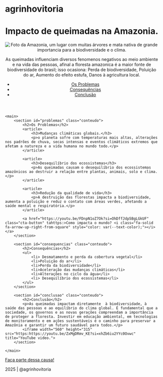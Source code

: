 # agrinhovitoria
<!DOCTYPE html>
<html lang="pt-br">
<head>
    <meta charset="UTF-8">
    <meta name="viewport" content="width=device-width, initial-scale=1.0">
    <title>Impacto do Desmatamento</title>
    <link rel="stylesheet" href="style.css">
</head>
<body>
    <header>
        <h1>Impacto de queimadas na Amazonia.</h1 com muitas árvores e mata nativa preservada.">
       <img src="vista-floresta-amazonica.webp" alt="Foto da Amazonia, um lugar com muitas árvores e mata nativa de grande importancia para a biodiversidade e o clima."> 
        <p>As queimadas influenciam diversos fenomenos negativos ao meio ambiente e na vida das pessoas, afinal a floresta amazonica é a maior fonte de biodiversidade do brasil; isso ocasiona: Perda de biodiversidade, Poluição do ar, Aumento do efeito estufa, Danos à agricultura local. </p>
        <nav>
            <ul>
                <li><a href="#problemas">Os Problemas</a></li>
                <li><a href="#consequencias">Consequências</a></li>
                <li><a href="#conclusao">Conclusão</a></li>
            </ul>
        </nav>
    </header>

<!-- código omitido -->

    <main>
        <section id="problemas" class="conteudo">
            <h2>Os Problemas</h2>
            <article>
                <h3>Mudanças climáticas globais.</h3>
                <p>o planeta sofre com temperaturas mais altas, alterações nos padrões de chuva, secas intensas e eventos climáticos extremos que afetam a natureza e a vida humana no mundo todo.</p>
            </article>

            <article>
                <h3>Desequilíbrio dos ecossistemas</h3>
                <p>As queimadas causam o desequilíbrio dos ecossistemas amazônicos ao destruir a relação entre plantas, animais, solo e clima.</p>
            </article>

            <article>
                <h3>Redução da qualidade de vida</h3>
                <p>A destruição das florestas impacta a biodiversidade, aumenta a poluição e reduz o contato com áreas verdes, afetando a saúde mental e respiratória.</p>
            </article>

            <a href="https://youtu.be/FDnpN1oZ7Ok?si=OhDffJdp5BgLGkUF" class="cta-button" tahttps:>Como impacta o mundo? <i class="fa-solid fa-arrow-up-right-from-square" style="color: var(--text-color);"></i></a>
        </section>

        <section id="consequencias" class="conteudo">
            <h2>Consequências</h2>
            <ul>
                <li> Desmatamento e perda da cobertura vegetal</li>
                <li>Poluição do ar</li>
                <li>Perda da biodiversidade</li>
                <li>Aceleração das mudanças climáticas</li>
                <li>Alterações no ciclo da água</li>
                <li> Desequilíbrio dos ecossistemas</li>
            </ul>
        </section>

        <section id="conclusao" class="conteudo">
            <h2>Conclusão</h2>
            <p>As queimadas impactam diretamente  à biodiversidade, à saúde das pessoas e ao equilíbrio do clima global. É fundamental que a sociedade, os governos e as novas gerações compreendam a importância de proteger a floresta. Investir em educação ambiental, em tecnologias de monitoramento e em ações sustentáveis é o caminho para preservar a Amazônia e garantir um futuro saudável para todos.</p>
            <iframe width="560" height="315" src="https:https://youtu.be/ZxMgDRmv_KE?si=xhZb6iu2YYc0Ovwc" title="YouTube video.">
        </section>

    </main>

<footer>
        <a href="https://www.linkedin.com/in/femascheti" class="cta-footer">Faça parte dessa causa!</a>
        <p>2025 | @agrinhovitoria</p>
    </footer>
</body>
</html>
